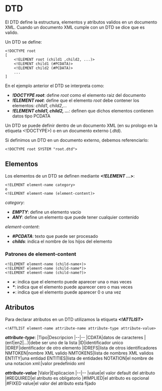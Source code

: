 # DTD
El DTD define la estructura, elementos y atributos validos en un documento XML. Cuando un documento XML cumple con un DTD se dice que es valido.

Un DTD se define:
~~~
<!DOCTYPE root
[
    <!ELEMENT root (child1 ,child2, ...)>
    <!ELEMENT child1 (#PCDATA)>
    <!ELEMENT child2 (#PCDATA)>
    ...
]
~~~

En el ejemplo anterior el DTD se interpreta como:

- ***!DOCTYPE root***: define *root* como el elemento raiz del documento
- ***!ELEMENT root***: define que el elemento *root* debe contener los elementos: *child1*, *child2*,...
- ***!ELEMENT child1, child2, ...***: definen que dichos elementos contienen datos tipo PCDATA

Un DTD se puede definir dentro de un documento XML (en su prologo en la etiqueta \<!DOCTYPE\>) o en un documento externo (.dtd).

Si definimos un DTD en un documento externo, debemos referenciarlo:
~~~
<!DOCTYPE root SYSTEM "root.dtd">
~~~

## Elementos
Los elementos de un DTD se definen mediante ***\<!ELEMENT ...\>***:
~~~
<!ELEMENT element-name category>
o
<!ELEMENT element-name (element-content)>
~~~

*category*:
- ***EMPTY***: define un elemento vacio
- ***ANY***: define un elemento que puede tener cualquier contenido

*element-content*:
- ***#PCDATA***: texto que puede ser procesado
- ***childs***: indica el nombre de los hijos del elemento

### Patrones de element-content
~~~
<!ELEMENT element-name (child-name+)>
<!ELEMENT element-name (child-name*)>
<!ELEMENT element-name (child-name?)>
~~~

- ***+***: indica que el elemento puede aparecer una o mas veces
- ***\****: indica que el elemento puede aparecer cero o mas veces
- ***+***: indica que el elemento puede aparecer 0 o una vez

## Atributos
Para declarar atributos en un DTD utilizamos la etiqueta ***\<!ATTLIST\>***
~~~
<!ATTLIST element-name attribute-name attribute-type attribute-value>
~~~

***attribute-type***:
|Tipo|Descripcion
|--|--
|CDATA|datos de caracteres
|(en1\|en2\|...)|debe ser uno de la lista
|ID|identificador unico
|IDREF|identificador de otro elemento
|IDREFS|lista de otros identificadores
NMTOKEN|nombre XML valido
NMTOKENS|lista de nombres XML validos
ENTITY|una entidad
ENTITIES|lista de entidades
NOTATION|el nombre de una notacion
xml:|valor predefinido xml

***attribute-value***
|Valor|Explicacion
|--|--
|value|el valor default del atributo
|#REQUIRED|el atributo es obligatorio
|#IMPLIED|el atributo es opcional
|#FIXED value|el valor del atributo esta fijado